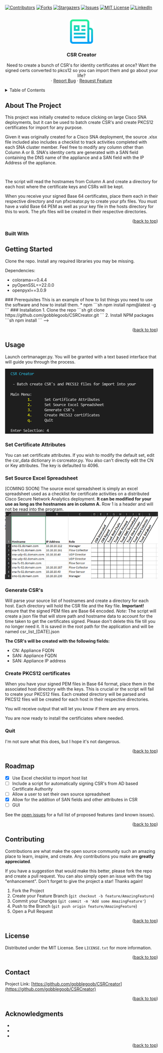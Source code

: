 <div id="top"></div>
<!--
*** Thanks for checking out the Best-README-Template. If you have a suggestion
*** that would make this better, please fork the repo and create a pull request
*** or simply open an issue with the tag "enhancement".
*** Don't forget to give the project a star!
*** Thanks again! Now go create something AMAZING! :D
-->



<!-- PROJECT SHIELDS -->
<!--
*** I'm using markdown "reference style" links for readability.
*** Reference links are enclosed in brackets [ ] instead of parentheses ( ).
*** See the bottom of this document for the declaration of the reference variables
*** for contributors-url, forks-url, etc. This is an optional, concise syntax you may use.
*** https://www.markdownguide.org/basic-syntax/#reference-style-links
-->
[![Contributors][contributors-shield]][contributors-url]
[![Forks][forks-shield]][forks-url]
[![Stargazers][stars-shield]][stars-url]
[![Issues][issues-shield]][issues-url]
[![MIT License][license-shield]][license-url]
[![LinkedIn][linkedin-shield]][linkedin-url]



<!-- PROJECT LOGO -->
<br />
<div align="center">
  <a href="https://github.com/gobblegoob/CSRCreator">
    <img src="images/logo.png" alt="Logo" width="80" height="80">
  </a>

<h3 align="center">CSR Creator</h3>

  <p align="center">
    Need to create a bunch of CSR's for identity certificates at once?  Want the signed certs converted to pkcs12 so you can import them and go about your life?  
    <br />
    <!--<a href="https://github.com/gobblegoob/CSRCreator"><strong>Explore the docs »</strong></a>
    <br />
    <br />
    <a href="https://github.com/gobblegoob/CSRCreator">View Demo</a>-->
    ·
    <a href="https://github.com/gobblegoob/CSRCreator/issues">Report Bug</a>
    ·
    <a href="https://github.com/gobblegoob/CSRCreator/issues">Request Feature</a>
  </p>
</div>



<!-- TABLE OF CONTENTS -->
<details>
  <summary>Table of Contents</summary>
  <ol>
    <li>
      <a href="#about-the-project">About The Project</a>
      <ul>
        <li><a href="#built-with">Built With</a></li>
      </ul>
    </li>
    <li>
      <a href="#getting-started">Getting Started</a>
      <ul>
        <li><a href="#prerequisites">Prerequisites</a></li>
        <li><a href="#installation">Installation</a></li>
      </ul>
    </li>
    <li><a href="#usage">Usage</a></li>
    <li><a href="#roadmap">Roadmap</a></li>
    <li><a href="#contributing">Contributing</a></li>
    <li><a href="#license">License</a></li>
    <li><a href="#contact">Contact</a></li>
    <li><a href="#acknowledgments">Acknowledgments</a></li>
  </ol>
</details>



<!-- ABOUT THE PROJECT -->
## About The Project

<!--[![Product Name Screen Shot][product-screenshot]](https://example.com)-->

<!--Here's a blank template to get started: To avoid retyping too much info. Do a search and replace with your text editor for the following: `gobblegoob`, `CSRCreator`, `twitter_handle`, `linkedin_username`, `email_client`, `email`, `CSR Creator`, `project_description`-->
This project was initially created to reduce clicking on large Cisco SNA deployments, but it can be used to batch create CSR's and create PKCS12 certificates for import for any purpose.

Given it was originally created for a Cisco SNA deployment, the source .xlsx file included also includes a checklist to track activities completed with each SNA cluster member.   Feel free to modify any column other than Column A or B.  SNA's identity certs are generated with a SAN field containing the DNS name of the appliance and a SAN field with the IP Address of the appliance.

<image>

The script will read the hostnames from Column A and create a directory for each host where the certificate keys and CSRs will be kept.

When you receive your signed Base 64 certificates, place them each in their respective directory and run pfxcreator.py to create your pfx files.  You must have a valid Base 64 PEM as well as your key file in the hosts directory for this to work.  The pfx files will be created in their respective directories.

<p align="right">(<a href="#top">back to top</a>)</p>



### Built With
<!--
* [Next.js](https://nextjs.org/)
* [React.js](https://reactjs.org/)
* [Vue.js](https://vuejs.org/)
* [Angular](https://angular.io/)
* [Svelte](https://svelte.dev/)
* [Laravel](https://laravel.com)
* [Bootstrap](https://getbootstrap.com)
* [JQuery](https://jquery.com)

<p align="right">(<a href="#top">back to top</a>)</p>
-->


<!-- GETTING STARTED -->
## Getting Started

Clone the repo.  Install any required libraries you may be missing.

Dependencies:
 - colorama==0.4.4
 - pyOpenSSL==22.0.0
 - openpyxl==3.0.9

<!-->
### Prerequisites

This is an example of how to list things you need to use the software and how to install them.
* npm
  ```sh
  npm install npm@latest -g
  ```

### Installation

1. Clone the repo
   ```sh
   git clone https://github.com/gobblegoob/CSRCreator.git
   ```
2. Install NPM packages
   ```sh
   npm install
   ```
-->
<p align="right">(<a href="#top">back to top</a>)</p>



<!-- USAGE EXAMPLES -->

## Usage

Launch certmanager.py.  You will be granted with a text based interface that will guide you through the process.

<img src="images/mainmenu.PNG" alt="Main Menu">

<h3>Set Certificate Attributes</h3>
You can set certificate attributes.  If you wish to modify the default set, edit the csr_data dictionary in csrcreator.py.  You also can't directly edit the CN or Key attributes.  The key is defaulted to 4096.

<h3>Set Source Excel Spreadsheet</h3>
[COMING SOON] The source excel spreadsheet is simply an excel spreadsheet used as a checklist for certificate activities on a distributed Cisco Secure Network Analytics deployment.
<b>It can be modified for your use as long as the hostnames are in column A.</b>  Row 1 is a header and will not be read into the program. 
<img src="images/cert spreadsheet.PNG" alt="Source Spreadsheet">


<h3>Generate CSR's</h3>
Will parse your source list of hostnames and create a directory for each host.
Each directory will hold the CSR file and the Key file.  
<b>Important! </b>ensure that the signed PEM files are Base 64 encoded.
<i>Note:</i> The script will create a json file that will store path and hostname data to account for the time taken to get the certificates signed.  Please don't delete this file till you no longer need it.  It is saved in the root path for the application and will be named csr_list_[DATE].json

<b>The CSR's will be created with the following fields:</b>
 - CN: Appliance FQDN
 - SAN: Appliance FQDN
 - SAN: Appliance IP address

<h3>Create PKCS12 certificates</h3>
When you have your signed PEM files in Base 64 format, place them in the associated host directory with the keys.  This is crucial or the script will fail to create your PKCS12 files.
Each created directory will be parsed and PKCS12 files will be created for each host in their respective directories.  

You will receive output that will let you know if there are any errors.  

You are now ready to install the certificiates where needed.

<h3>Quit</h3>
I'm not sure what this does, but I hope it's not dangerous.



<p align="right">(<a href="#top">back to top</a>)</p>



<!-- ROADMAP -->
## Roadmap

- [x] Use Excel checklist to import host list
- [ ] Include a script for automatically signing CSR's from AD based Certificate Authority
- [ ] Allow a user to set their own source spreadsheet
- [x] Allow for the addition of SAN fields and other attributes in CSR
- [ ] GUI

See the [open issues](https://github.com/gobblegoob/CSRCreator/issues) for a full list of proposed features (and known issues).

<p align="right">(<a href="#top">back to top</a>)</p>



<!-- CONTRIBUTING -->
## Contributing

Contributions are what make the open source community such an amazing place to learn, inspire, and create. Any contributions you make are **greatly appreciated**.

If you have a suggestion that would make this better, please fork the repo and create a pull request. You can also simply open an issue with the tag "enhancement".
Don't forget to give the project a star! Thanks again!

1. Fork the Project
2. Create your Feature Branch (`git checkout -b feature/AmazingFeature`)
3. Commit your Changes (`git commit -m 'Add some AmazingFeature'`)
4. Push to the Branch (`git push origin feature/AmazingFeature`)
5. Open a Pull Request

<p align="right">(<a href="#top">back to top</a>)</p>



<!-- LICENSE -->
## License

Distributed under the MIT License. See `LICENSE.txt` for more information.

<p align="right">(<a href="#top">back to top</a>)</p>



<!-- CONTACT -->
## Contact


Project Link: [https://github.com/gobblegoob/CSRCreator](https://github.com/gobblegoob/CSRCreator)

<p align="right">(<a href="#top">back to top</a>)</p>



<!-- ACKNOWLEDGMENTS -->
## Acknowledgments

* []()
* []()
* []()

<p align="right">(<a href="#top">back to top</a>)</p>



<!-- MARKDOWN LINKS & IMAGES -->
<!-- https://www.markdownguide.org/basic-syntax/#reference-style-links -->
[contributors-shield]: https://img.shields.io/github/contributors/gobblegoob/CSRCreator.svg?style=for-the-badge
[contributors-url]: https://github.com/gobblegoob/CSRCreator/graphs/contributors
[forks-shield]: https://img.shields.io/github/forks/gobblegoob/CSRCreator.svg?style=for-the-badge
[forks-url]: https://github.com/gobblegoob/CSRCreator/network/members
[stars-shield]: https://img.shields.io/github/stars/gobblegoob/CSRCreator.svg?style=for-the-badge
[stars-url]: https://github.com/gobblegoob/CSRCreator/stargazers
[issues-shield]: https://img.shields.io/github/issues/gobblegoob/CSRCreator.svg?style=for-the-badge
[issues-url]: https://github.com/gobblegoob/CSRCreator/issues
[license-shield]: https://img.shields.io/github/license/gobblegoob/CSRCreator.svg?style=for-the-badge
[license-url]: https://github.com/gobblegoob/CSRCreator/blob/master/LICENSE.txt
[linkedin-shield]: https://img.shields.io/badge/-LinkedIn-black.svg?style=for-the-badge&logo=linkedin&colorB=555
[linkedin-url]: https://linkedin.com/in/linkedin_username
[product-screenshot]: images/screenshot.png
